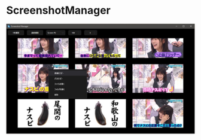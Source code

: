 # ScreenshotManager

<img src="https://raw.githubusercontent.com/mystasly48/ScreenshotManager/master/Screenshots/2021-10-13.jpg" alt="Screenshot" width="600"/>
